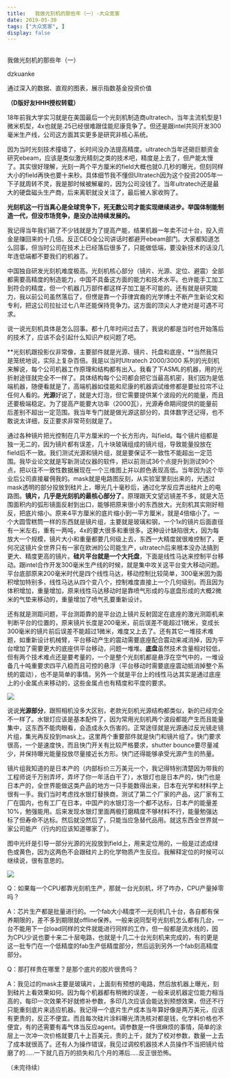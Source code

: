```yaml
---
title:   我做光刻机的那些年（一）-大众宽客
date: 2019-05-30
tags: ["大众宽客", ]
display: false
---
```



## 



我做光刻机的那些年（一）




dzkuanke




通过深入的数据、直观的图表，展示指数基金投资价值


**（D版好友HHH授权转载）**



18年前我大学实习就是在美国最后一个光刻机制造商ultratech，当年主流机型是1微米机型，4x也就是.25已经很难跟佳能尼康竞争了。但还是跟intel共同开发300毫米生产线，公司这方面其实更多是研究非核心系统。



因为当时光刻技术撞墙了，长时间没办法提高精度。ultratech当年还砸巨额资金研究ebeam，应该是类似激光精刻之类的技术吧，精度是上去了，但产能太慢了。其实很好理解，光刻一两个平方厘米的field大概也就0.几秒的曝光，但刻同样大小的field再快也要十来秒。具体细节我不懂但Ultratech因为这个投资2005年一下子就周转不灵，我是那时候被解雇的，因为公司没钱了。当年ultratech还是最大的硬盘磁头生产商，后来离职就没关注了，最后被人家收购了。



**光刻机这一行当真心是全球竞争下，死无数公司才能实现继续进步。举国体制能制造一代，但没市场竞争，是没办法持续发展的。**



我记得当年我们砸了不少钱就是为了提高产能，结果机器一年卖不过十台，投入资金是赚回来的十几倍。反正CEO全公司讲话时都避开ebeam部门。大家都知道怎么回事，但当时公司在技术上已经落后很多了，只能做低端，要没新技术的话没几年连低端都不要我们的机器了。



中国独自研发光刻机难度极高。光刻机核心部分（镜片、光源、定位、避震）全部都需要高精度的制造能力，中国不具备这方面的能力和技术水平。也许能手工加工到符合的精度，但一个机器几万部件都这样子加工是不可能的。还有就是研究能力，我以前公司虽然落后了，但愣是靠一个菲律宾裔的光学博士不断产生新论文和专利，把这公司拉扯过七八年还能保持竞争力。这方面的顶尖人才绝对是可遇不可求。





说一说光刻机具体是怎么回事。都十几年时间过去了，我说的都是当时也开始落后的技术了，应该不会引起什么知识产权问题了吧。



**光刻机跟投影仪非常像，主要部件就是光源、镜片、托盘和底座，**当然我只是笼统地说，实际上复杂百倍。我是以当时Ultratech 2000/3000 系列的光刻机来解说，每个公司机器工作原理和结构都有出入。我看了下ASML的机器，用的光折射途径就完全不一样了。具体结构每个公司都会把它当最高机密，我们因为是低端机器，随便看就是了，高端机器如佳能和尼康的机器调试维修都是要扯拉帘不让任何人看的。**光源**好说了，就是大灯泡，但它需要提供某个波段的光的能量，而且还要极端稳定。为了提高产能要大功率（2000瓦），光源寿命期间提供的能量前后差别不超出一定范围。我当年专门就是做光源这部分的，具体数字还记得，也不敢说太详细，反正要求非常苛刻就是了。



通过各种镜片把光控制在几平方厘米的一个长方形内，叫field。每个镜片组都是独一无二的，因为镜片都有误差，几十块玻璃组成的镜片组，导致能量投放在field后不一致。我们测试光源和镜片组，就是要保证不一致性不能超出一定范围。我毕业论文就是写新测试仪器的软件，把以前测试36个点提升到测试90个点，把以往不一致性数据展现在一个三维图上并以颜色表现高低。当年因为这个毕业后公司直接雇佣我的。mask就是电路图反刻，从实验室里刻出来的，光透过mask透明的部分投放到硅片上，曝光几十毫秒后，通过化学反应弄出硅片上的电路图。**镜片，几乎是光刻机的最核心部分了**。原理跟天文望远镜差不多，就是大范围面积内的弧形镜面反射到出口，能够把原来很小的东西放大。光刻机其实刚好相反，把底片缩小。原来4平方厘米的底片缩小到一平方厘米，就是4倍缩小了。一个大圆雪糕筒一样的东西就是镜片组，主要就是玻璃和钢，一个1x的镜片后面直径有一米左右，重有一两吨，4x的要大很多和重很多。这种设计缺陷很大，因为每放大一个规模，镜片大小和重量都要几何级上去，东西一大精度就很难控制了，更何况这镜片全世界只有一家在欧洲的公司能生产，ultratech后来根本没办法搞到更大、精度更高的镜片。**硅片平台就是一个大托盘**，下面是线性马达来控制平台移动。跟intel合作开发300毫米生产线的时候，就是集中攻关这平台变大移动问题。平台底部原来200毫米时代是四个线性马达，移动控制比较简单，300毫米因为面积增加特别多，线性马达从四个变八个，控制难度直接上一个几何级别。而且因为体积增加，重量增加，原来线性马达移动时是靠喷气形成的与底盘形成的大概2微米的气垫来移动的，重量增加了喷气孔要重新设计。



还有就是测距问题，平台测距靠的是平台边上镜片反射固定在底座的激光测距机来判断平台的位置的，原来镜片长度是200毫米，前后误差不能超过1微米，变成长300毫米的镜片前后误差不能超过1微米，难度又上去了。还有其它一堆技术难题，如重新设计机械臂，平台移动产生的震动需要底座配合震动来减消掉，因为平台增加了需要更大的底座供平台移动，问题一堆堆。**底盘**虽然技术含量相对较低，但有两个技术难点还是要考量的，一个是整个光刻机都是悬浮在空气中的，一堆设备几十吨重要求四平八稳而且可控的悬浮（平台移动时需要底座震动抵消掉整个系统的震动），也不是简单的事情。另外一个就是平台上的线性马达其实是通过底座上的小金属点来移动的，这些金属点也有精度和平度的要求。



<img class="rich_pages" data-ratio="0.56875" data-s="300,640" src="https://mmbiz.qpic.cn/mmbiz_png/PKw3FQPmhIgcmHycyzJflaRkx2wAC47CnC1ROy4Xc1OWXcc2tNdMRoQHLibaYViaT3G9vIGOBwcMC5cwvvM5iaiabw/640?wx_fmt=png" data-type="png" data-w="1280" style=""/>





说说**光源部分**，跟照相机没多大区别，老款光刻机光源结构都类似，新的已经完全不一样了。水银灯应该是基本配件了，因为常用光刻机两个波段都能产生而且能量集中，这东西不能肉眼看，会造成永久伤害的。正常途径就是光源通过反光镜走镜片组，集光再反投到mask上。这里两个重要部件就是快门和镜片组了。快门要求很高，一个是速度快，而且快门开关有比较严格要求，shutter bounce要尽量减少，并保持曝光能量投放尽量接近长方形。快门还得能够承受光源产生的热量。



镜片组我知道的是日本产的（内部标价三万美元一个，我记得特别清楚因为带我的工程师说千万别弄坏，弄坏了你一年活白干了），水银灯也是日本产的，快门也是日本产的，全世界能做这类产品的地方一只手能数得出来，日本在光学和材料学上很有一手。我们当时考虑找水银灯替换商，测试了第二个厂家的产品，这厂家有工厂在国内，也有工厂在日本，中国产的水银灯泡一个都不达标，日本产的能量差10%，勉强能用。后来发现水银灯里面两极打磨精度不够材料不行，能量勉强达标了但寿命不达标。然后就没然后了，只能当应急替代品用。就这东西全世界就一家公司能产（行内的应该知道哪家了）。



图中光纤是引导一部分光源的光投放到field上，用来定位用的，一般是过滤成绿色或黄色，因为这两色不会跟硅片上的化学物质产生反应。我解释定位的时候可以继续说，很有意思的。

<img class="rich_pages" data-ratio="0.75234375" data-s="300,640" src="https://mmbiz.qpic.cn/mmbiz_png/PKw3FQPmhIgcmHycyzJflaRkx2wAC47Cicazu21Lh5ctQWGcqxfyjBALcRibmv0IeDoY2langpanLBEhGHjETEUQ/640?wx_fmt=png" data-type="png" data-w="1280" style=""/>





Q：如果每一个CPU都靠光刻机生产，那就一台光刻机，坏了咋办，CPU产量掉零吗？



A：芯片生产都是批量进行的。一个fab大小精度不一光刻机几十台，各自都有保养期限的，差不多到期限就offline保养。一般来说同型号光刻机怎么都有几台，一台不能用下一台load同样的文件就能进行同样的工作，但一般都是流水线的，因为CPU少说也要十来二十层电路，也就是十几二十台光刻机来完成的，有的更是这一批专门在一个低精度的fab生产低精度部分，然后运到另外一个fab刻高精度部分。





Q：那打样贵在哪里？是那个底片的胶片很贵吗？ &nbsp;



A：我见过的mask主要是玻璃片，上面刻有预想的电路，然后放机器上曝光，刻到硅片上看效果如何。因为每个机器都有稍微的误差，一般来说机器定位能力相当高的，每印一次效果不好就修补参数，多印几次应该会能达到预想效果，但还不行只能重刻底片来适应机器。我记得一个底片生产成本当年算好像是两万美元，应该有更贵的，反正不便宜。而且每次硅片涂料曝光清洗核对都是钱，化学料价格也不便宜，有的还需要有毒气体当反应agent。调参数是一件很麻烦的事情，简单的涂层上一次冲一次价格就要几十上百美元，贵的上千，就为了校对参数，数量一上去了成本就很高了。还有人为操作错误，我见过调校机器技术人员操作不当把镜片给磨了的.....一下就几百万的损失和几个月的滞后.....反正很恐怖。&nbsp; &nbsp;&nbsp;



（未完待续）
